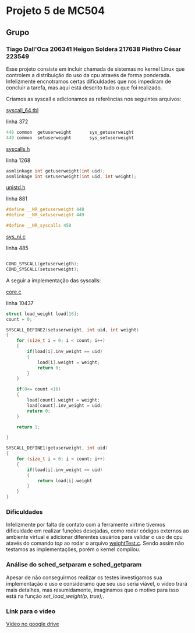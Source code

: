 # Projeto 5 de MC504  
## Grupo  
### Tiago Dall'Oca 206341 Heigon Soldera 217638 Piethro César 223549   
  
Esse projeto consiste em incluir chamada de sistemas no kernel Linux que controlem a distribuição do uso da cpu através de forma ponderada. Infelizmente encnotramos certas dificuldades que nos impediram de concluir a tarefa, mas aqui está descrito tudo o que foi realizado.  
  
Criamos as syscall e adicionamos as referências nos seguintes arquivos:
  
[syscall_64.tbl](Kernel/arch/x86/entry/syscalls/syscall_64.tbl)
  
linha 372
``` c
448 common  getuserweight		sys_getuserweight
449 common  setuserweight		sys_setuserweight
```
  
[syscalls.h](Kernel/include/linux/syscalls.h)
  
linha 1268
``` c
asmlinkage int getuserweight(int uid);
asmlinkage int setuserweight(int uid, int weight); 
```
  
[unistd.h](Kernel/include/uapi/asm-generic/unistd.h)
  
linha 881
``` c
#define __NR_getuserweight 448
#define __NR_setuserweight 449

#define __NR_syscalls 450
```
  
[sys_ni.c](Kernel/kernel/sys_ni.c)
  
linha 485
``` c

COND_SYSCALL(getuserweigth);
COND_SYSCALL(setuserweight);
```

A seguir a implementação das syscalls:  
  
[core.c](Kernel/kernel/sched/core.c)
  
linha 10437
``` c
struct load_weight load[16];
count = 0;

SYSCALL_DEFINE2(setuserweight, int uid, int weight)
{
	for (size_t i = 0; i < count; i++)
	{
		if(load[i].inv_weight == uid)
		{
			load[i].weight = weight;
			return 0;
		}
	}

	if(0<= count <16)
	{
		load[count].weight = weight;
		load[count].inv_weight = uid;
		return 0;
	}

	return 1;

}

SYSCALL_DEFINE1(getuserweight, int uid)
{
	for (size_t i = 0; i < count; i++)
	{
		if(load[i].inv_weight == uid)
		{
			return load[i].weight
		}
	}
}
```
### Dificuldades

Infelizmente por falta de contato com a ferramente virtme tivemos dificuldade em realizar funções desejadas, como rodar códigos externos ao ambiente virtual e adicionar diferentes usuários para validar o uso de cpu atavés do comando _top_ ao rodar o arquivo [weightTest.c](weightTest.c). Sendo assim não testamos as implementações, porém o kernel compilou.

### Análise do sched_setparam e sched_getparam

Apesar de não conseguirmos realizar os testes investigamos sua implementação e uso e consideramo que seu uso seria viável, o vídeo trará mais detalhes, mas resumidamente, imaginamos que o motivo para isso está na função _set_load_weight(p, true);_.

### Link para o vídeo
[Vídeo no google drive](https://drive.google.com/file/d/1reFBRmsSHFDSFGHEPQAN3g0Qp0A6JfE0/view?usp=sharing)
